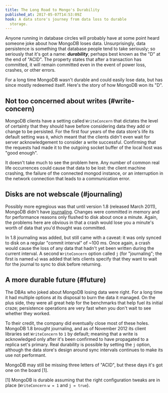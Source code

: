 ```yaml
---
title: The Long Road to Mongo's Durability
published_at: 2017-05-07T14:53:09Z
hook: A data store's journey from data loss to durable
  storage.
---
```


Anyone running in database circles will probably have at
some point heard someone joke about how MongoDB loses data.
Unsurprisingly, data persistence is something that database
people tend to take seriously; so seriously that it's got a
name: ***durability***, perhaps best known as the "D" at
the end of "ACID". The property states that after a
transaction has committed, it will remain committed even in
the event of power loss, crashes, or other errors.

For a long time MongoDB wasn't durable and could easily
lose data, but has since mostly redeemed itself. Here's the
story of how MongoDB won its "D".

## Not too concerned about writes (#write-concern)

MongoDB clients have a setting called `WriteConcern` that
dictates the level of certainty that they should have
before considering data they add or change to be persisted.
For the first four years of the data store's life its
default setting was `0`, which meant that the clients
didn't even wait for server acknowledgement to consider a
write successful. Confirming that the requests had made it
to the outgoing socket buffer of the local host was "good
enough".

It doesn't take much to see the problem here. Any number of
common real life occurrences could cause that data to be
lost: the client machine crashing, the failure of the
connected mongod instance, or an interruption in the
network connection that leads to a communication error.

## Disks are not webscale (#journaling)

Possibly more egregious was that until version 1.8
(released March 2011), MongoDB didn't have
[journaling][journaling]. Changes were committed in memory
and for performance reasons only flushed to disk about once
a minute. Again, the problems here are obvious in that a
crash would lose you a minute's worth of data that you'd
thought was committed.

In 1.8 journaling was added, but still came with a caveat:
it was only synced to disk on a regular "commit interval"
of ~100 ms. Once again, a crash would cause the loss of any
data that hadn't yet been written during the current
interval. A second `WriteConcern` option called `j` (for
"journaling"; the first is named `w`) was added that lets
clients specify that they want to wait for the journal to
sync to disk before returning.

## A more durable future (#future)

The DBAs who joked about MongoDB losing data were right.
For a long time it had multiple options at its disposal to
burn the data it managed. On the plus side, they were all
great help for the benchmarks that help fuel its initial
craze; persistence operations are very fast when you don't
wait to see whether they worked.

To their credit, the company did eventually close most of
these holes. MongoDB 1.8 brought journaling, and as of
November 2012 its client libraries set `WriteConcern` to
`1` by default; meaning that a write is acknowledged only
after it's been confirmed to have propagated to a replica
set's primary. Real durability is possible by setting the
`j` option, although the data store's design around sync
intervals continues to make its use not performant.

MongoDB may still be missing three letters of "ACID", but
these days it's got one on the board [1].

[1] MongoDB is durable assuming that the right
    configuration tweaks are in place (`WriteConcern` `w =
    1` and `j = true`).

[journaling]: https://en.wikipedia.org/wiki/Journaling_file_system
